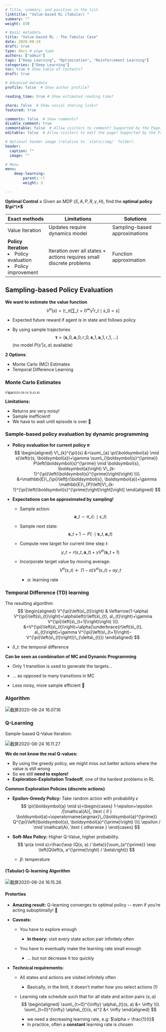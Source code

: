 ```yaml
---
# Title, summary, and position in the list
linktitle: "Value-based RL (Tabular) "
summary: ""
weight: 830

# Basic metadata
title: "Value-based RL : The Tabular Case"
date: 2020-08-24
draft: true
type: docs # page type
authors: ["admin"]
tags: ["Deep Learning", "Optimization", "Reinforcement Learning"]
categories: ["Deep Learning"]
toc: true # Show table of contents?
draft: true

# Advanced metadata
profile: false  # Show author profile?

reading_time: true # Show estimated reading time?

share: false  # Show social sharing links?
featured: true

comments: false  # Show comments?
disable_comment: true
commentable: false  # Allow visitors to comment? Supported by the Page, Post, and Docs content types.
editable: false  # Allow visitors to edit the page? Supported by the Page, Post, and Docs content types.

# Optional header image (relative to `static/img/` folder).
header:
  caption: ""
  image: ""

# Menu
menu: 
    deep-learning:
        parent: rl
        weight: 3

---
```


**Optimal Control =** Given an MDP $(S, A, P, R, \gamma, H)$, find the **optimal policy $\pi^\*$**



| Exact methods                                                | Limitations                                                  | Solutions                     |
| ------------------------------------------------------------ | ------------------------------------------------------------ | ----------------------------- |
| Value Iteration                                              | Updates require dynamics model                               | Sampling-based approximations |
| **Policy Iteration**  <li>Policy evaluation <li>Policy improvement | Iteration over all states + actions requires small discrete problems | Function approximation        |

## Sampling-based Policy Evaluation

**We want to estimate the value function**
$$
V^{\pi}(s)=\mathbb{E}\_{\pi}\left[\sum\_{t=0}^{\infty} \gamma^{t} r\_{t} \mid s\_{0}=s\right]
$$

- Expected future reward if agent is in state and follows policy

- By using sample trajectories 
  $$
  \boldsymbol{\tau}=\left(\boldsymbol{s}\_{0}, \boldsymbol{a}\_{0}, r\_{0}, \boldsymbol{s}\_{1}, \boldsymbol{a}\_{1}, r\_{1}, \ldots\right)
  $$
  (no model $P(s’|s,a)$ available)

**2 Options**:

- Monte Carlo (MC) Estimates
- Temporal Difference Learning

### Monte Carlo Estimates

<img src="https://raw.githubusercontent.com/EckoTan0804/upic-repo/master/uPic/截屏2020-08-24%2015.42.40.png" alt="截屏2020-08-24 15.42.40" style="zoom:60%;" />

**Limitations:**

- Returns are very noisy!
- Sample inefficient!
- We have to wait until episode is over 🤪

### Sample-based policy evaluation by dynamic programming

- **Policy evaluation for current policy $\pi$**
  $$
  \begin{aligned}
  V\_{k}^{\pi}(s) &=\sum\_{a} \pi(\boldsymbol{a} \mid s)\left(r(s, \boldsymbol{a})+\gamma \sum\_{\boldsymbol{s}^{\prime}} P\left(\boldsymbol{s}^{\prime} \mid \boldsymbol{s}, \boldsymbol{a}\right) V\_{k-1}^{\pi}\left(\boldsymbol{s}^{\prime}\right)\right) \\\\
  &=\mathbb{E}\_{\pi}\left[r(\boldsymbol{s}, \boldsymbol{a})+\gamma \mathbb{E}\_{P}\left[V\_{k-1}^{\pi}\left(\boldsymbol{s}^{\prime}\right)\right]\right]
  \end{aligned}
  $$

- **Expectations can be approximated by sampling!**

  - Sample action:
    $$
    \boldsymbol{a}\_{t} \sim \pi\_{i}\left(\cdot \mid s\_{t}\right)
    $$

  - Sample next state:
    $$
    \boldsymbol{s}\_{t+1} \sim P\left(\cdot \mid \boldsymbol{s}\_{t}, \boldsymbol{a}\_{t}\right)
    $$

  - Compute new target for current time step $t$:
    $$
    y\_{t}=r\left(s\_{t}, \boldsymbol{a}\_{t}\right)+\gamma V^{\pi}\left(\boldsymbol{s}\_{t+1}\right)
    $$

  - Incorporate target value by moving average:
    $$
    V^{\pi}\left(s\_{t}\right) \leftarrow(1-\alpha) V^{\pi}\left(s\_{t}\right)+\alpha y\_{t}
    $$

    - $\alpha$: learning rate

### Temporal Difference (TD) learning

The resulting algorithm:
$$
\begin{aligned}
V^{\pi}\left(s\_{t}\right) & \leftarrow(1-\alpha) V^{\pi}\left(s\_{t}\right)+\alpha\left(r\left(s\_{t}, a\_{t}\right)+\gamma V^{\pi}\left(s\_{t+1}\right)\right) \\\\
&=V^{\pi}\left(s\_{t}\right)+\alpha(\underbrace{r\left(s\_{t}, a\_{t}\right)+\gamma V^{\pi}\left(s\_{t+1}\right)-V^{\pi}\left(s\_{t}\right)}\_{\delta\_{t}})
\end{aligned}
$$

- $\delta\_t$: the temporal difference

**Can be seen as combination of MC and Dynamic Programming**

- Only 1 transition is used to generate the targets... 
- ... as opposed to many transitions in MC

- Less noisy, more sample efficient :clap:

### Algorithm

![截屏2020-08-24 16.07.16](https://raw.githubusercontent.com/EckoTan0804/upic-repo/master/uPic/截屏2020-08-24%2016.07.16.png)

### Q-Learning

Sample-based Q-Value Iteration:

![截屏2020-08-24 16.11.27](https://raw.githubusercontent.com/EckoTan0804/upic-repo/master/uPic/截屏2020-08-24%2016.11.27.png)

**We do not know the real Q-values:**

- By using the greedy policy, we might miss out better actions where the value is still wrong
- So we still **need to explore!**
- **Exploration-Exploitation Tradeoff**, one of the hardest problems in RL

**Common Exploration Policies (discrete actions)**

- **Epsilon-Greedy Policy:** Take random action with probability $\epsilon$
  $$
  \pi(\boldsymbol{a} \mid s)=\begin{cases}
  1-\epsilon+\epsilon /|\mathcal{A}|, \text { if } \boldsymbol{a}=\operatorname{argmax}\_{\boldsymbol{a}^{\prime}} Q^{\pi}\left(\boldsymbol{s}, \boldsymbol{a}^{\prime}\right) \\\\
  \epsilon / \mid \mathcal{A}, \text { otherwise }
  \end{cases}
  $$

- **Soft-Max Policy:** Higher Q-Value, higher probability.
  $$
  \pi(a \mid s)=\frac{\exp (Q(s, a) / \beta)}{\sum_{a^{\prime}} \exp \left(Q\left(s, a^{\prime}\right) / \beta\right)}
  $$

  - $\beta$: temperature

#### (Tabular) Q-learning Algorithm

![截屏2020-08-24 16.15.26](https://raw.githubusercontent.com/EckoTan0804/upic-repo/master/uPic/截屏2020-08-24%2016.15.26.png)

#### Proterties

- **Amazing result:** Q-learning converges to optimal policy -- even if you’re acting suboptimally! :clap:

- **Caveats:**

  - You have to explore enough
    - **In theory:** visit every state action pair infinitely often

  - You have to eventually make the learning rate small enough 
    - ... but not decrease it too quickly

- **Technical requirements:**

  - All states and actions are visited infinitely often

    - Basically, in the limit, it doesn’t matter how you select actions (!)

  - Learning rate schedule such that for all state and action pairs $(s,a)$
    $$
    \begin{aligned}
    \sum\_{t=0}^{\infty} \alpha\_{t}(s, a) &= \infty \\\\
    \sum\_{t=0}^{\infty} \alpha\_{t}(s, a)^2 &< \infty
    \end{aligned}
    $$

    - we need a decreasing learning rate, e.g: $\alpha = \frac{1}{t}$
    - In practice, often a **constant** learning rate is chosen